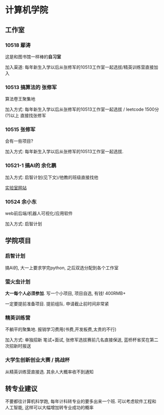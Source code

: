 # 计算机学院

## 工作室

### 10518 鄢涛

这是和图书馆一样棒的**自习室**

加入渠道: 每年新生入学以后从张修军的10513工作室一起选拔/精英训练营直接加入

### 10513 搞算法的 张修军

算法卷王聚集地

加入方式: 每年新生入学以后从张修军的10513工作室一起选拔 / leetcode 1500分(?)以上 直接找张修军

### 10515 张修军

会有一些项目?

加入方式: 每年新生入学以后从张修军的10513工作室一起选拔.

### 10521-1 搞AI的 余化鹏

加入方式: 启智计划(见下文)/他教的班级直接找他

[实验室网站](https://bbs.intcplab.cn/)

### 10524 余小东

web前后端/机器人可视化/应用软件

加入方式: 启智计划

## 学院项目

### 启智计划

搞AI的, 大一上要求学完python, 之后双选分配到各个工作室

### 萤火虫计划

**大一每个人必须参加**. 写一个小项目, 项目自选, 有钱! 400RMB+

一定要提前准备项目. 提前组队. 申请截止前时间非常紧

### 精英训练营

不躺平的聚集地. 报销学习费用(书费,开发板费,太贵的不行)

加入方式: 单独招新 笔试+面试, 张修军选拔赛前几名直接保送, 蓝桥杯省奖在第二次招新时报送

### 大学生创新创业大赛 / 挑战杯

从精英训练营直接选. 其余人大概率收不到通知

## 转专业建议

不要都往计算机科学跑, 每年计科转专业的要多出来一个班. 可以考虑软件工程和人工智能, 这样可以大幅增加转专业成功的概率
